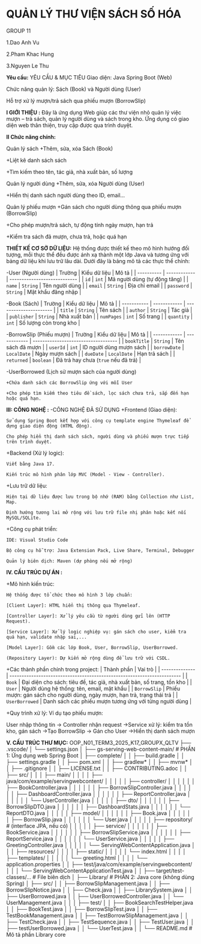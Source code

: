 # QUẢN LÝ THƯ VIỆN SÁCH SỐ HÓA

GROUP 11

1.Dao Anh Vu

2.Pham Khac Hung

3.Nguyen Le Thu

<b>Yêu cầu:</b>
 YÊU CẦU & MỤC TIÊU
 Giao diện: Java Spring Boot (Web)

 Chức năng quản lý: Sách (Book) và Người dùng (User)

 Hỗ trợ xử lý mượn/trả sách qua phiếu mượn (BorrowSlip)

<b>I GIỚI THIỆU :</b>
Đây là ứng dụng Web giúp các thư viện nhỏ quản lý việc mượn – trả sách, quản lý người dùng và sách trong kho. Ứng dụng có giao diện web thân thiện, truy cập được qua trình duyệt.

<b>II Chức năng chính:</b>

 Quản lý sách
  +Thêm, sửa, xóa Sách (Book)

  +Liệt kê danh sách sách

  +Tìm kiếm theo tên, tác giả, nhà xuất bản, số lượng

  Quản lý người dùng
   +Thêm, sửa, xóa Người dùng (User)

   +Hiển thị danh sách người dùng theo ID, email...

  Quản lý phiếu mượn
   +Gán sách cho người dùng thông qua phiếu mượn (BorrowSlip)
   
   +Cho phép mượn/trả sách, tự động tính ngày mượn, hạn trả

   +Kiểm tra sách đã mượn, chưa trả, hoặc quá hạn

 <b>THIẾT KẾ CƠ SỞ DỮ LIỆU:</b>
   Hệ thống được thiết kế theo mô hình hướng đối tượng, mỗi thực thể đều được ánh xạ thành một lớp Java và tương ứng với bảng dữ liệu khi lưu trữ lâu dài.
   Dưới đây là bảng mô tả các thực thể chính:
   
   -User (Người dùng)
| Trường     | Kiểu dữ liệu | Mô tả                        |
| ---------- | ------------ | ---------------------------- |
| `id`       | `int`        | Mã người dùng (tự động tăng) |
| `name`     | `String`     | Tên người dùng               |
| `email`    | `String`     | Địa chỉ email                |
| `password` | `String`     | Mật khẩu đăng nhập           |

   -Book (Sách)
| Trường      | Kiểu dữ liệu | Mô tả                  |
| ----------- | ------------ | ---------------------- |
| `title`     | `String`     | Tên sách               |
| `author`    | `String`     | Tác giả                |
| `publisher` | `String`     | Nhà xuất bản           |
| `numPages`  | `int`        | Số trang               |
| `quantity`  | `int`        | Số lượng còn trong kho |

   -BorrowSlip (Phiếu mượn)
| Trường       | Kiểu dữ liệu | Mô tả                               |
| ------------ | ------------ | ----------------------------------- |
| `bookTitle`  | `String`     | Tên sách đã mượn                    |
| `userId`     | `int`        | ID người dùng mượn sách             |
| `borrowDate` | `LocalDate`  | Ngày mượn sách                      |
| `dueDate`    | `LocalDate`  | Hạn trả sách                        |
| `returned`   | `boolean`    | Đã trả hay chưa (`true` nếu đã trả) |

   -UserBorrowed (Lịch sử mượn sách của người dùng)
    
    +Chứa danh sách các BorrowSlip ứng với mỗi User
   
    +Cho phép tìm kiếm theo tiêu đề sách, lọc sách chưa trả, sắp đến hạn hoặc quá hạn.

 <b>III: CÔNG NGHỆ :</b>
 -CÔNG NGHỆ ĐÃ SỬ DỤNG
   +Frontend (Giao diện):

    Sử dụng Spring Boot kết hợp với công cụ template engine Thymeleaf để dựng giao diện động (HTML động).

    Cho phép hiển thị danh sách sách, người dùng và phiếu mượn trực tiếp trên trình duyệt.

   +Backend (Xử lý logic):

    Viết bằng Java 17.

    Kiến trúc mô hình phân lớp MVC (Model - View - Controller).

   +Lưu trữ dữ liệu:

    Hiện tại dữ liệu được lưu trong bộ nhớ (RAM) bằng Collection như List, Map.

    Định hướng tương lai mở rộng với lưu trữ file nhị phân hoặc kết nối MySQL/SQLite.

   +Công cụ phát triển:

    IDE: Visual Studio Code

    Bộ công cụ hỗ trợ: Java Extension Pack, Live Share, Terminal, Debugger

    Quản lý biên dịch: Maven (dự phòng nếu mở rộng)

   <b>IV. CẤU TRÚC DỰ ÁN :</b>
   
   +Mô hình kiến trúc:
   
    Hệ thống được tổ chức theo mô hình 3 lớp chuẩn:

    [Client Layer]: HTML hiển thị thông qua Thymeleaf.

    [Controller Layer]: Xử lý yêu cầu từ người dùng gửi lên (HTTP Request).

    [Service Layer]: Xử lý logic nghiệp vụ: gán sách cho user, kiểm tra quá hạn, validate nhập sai,...

    [Model Layer]: Gồm các lớp Book, User, BorrowSlip, UserBorrowed.

    (Repository Layer): Dự kiến mở rộng dùng để lưu trữ với CSDL.

   +Các thành phần chính trong project:
| Thành phần     | Vai trò                                                                 |
| -------------- | ----------------------------------------------------------------------- |
| `Book`         | Đại diện cho sách: tiêu đề, tác giả, nhà xuất bản, số trang, tồn kho    |
| `User`         | Người dùng hệ thống: tên, email, mật khẩu                               |
| `BorrowSlip`   | Phiếu mượn: gán sách cho người dùng, ngày mượn, hạn trả, trạng thái trả |
| `UserBorrowed` | Danh sách các phiếu mượn tương ứng với từng người dùng                  |

   +Quy trình xử lý:
     Ví dụ tạo phiếu mượn:
     
User nhập thông tin → Controller nhận request →Service xử lý: kiểm tra tồn kho, gán sách →Tạo BorrowSlip → Gán cho User →Hiển thị danh sách mượn

  <b>V. CẤU TRÚC THƯ MỤC:</b>
  OOP_N01_TERM3_2025_K17_GROUPX_QLTV
├── .vscode/
│   └── settings.json
│
├── gs-serving-web-content-main/                 # PHẦN 1: Ứng dụng web Spring Boot
│   ├── complete/
│   │   ├── build.gradle
│   │   ├── settings.gradle
│   │   ├── pom.xml
│   │   ├── gradlew*
│   │   ├── mvnw*
│   │   ├── .gitignore
│   │   ├── LICENSE.txt
│   │   ├── CONTRIBUTING.adoc
│   │   ├── src/
│   │   │   ├── main/
│   │   │   │   ├── java/com/example/servingwebcontent/
│   │   │   │   │   ├── controller/
│   │   │   │   │   │   ├── BookController.java
│   │   │   │   │   │   ├── BorrowSlipController.java
│   │   │   │   │   │   ├── DashboardController.java
│   │   │   │   │   │   ├── ReportController.java
│   │   │   │   │   │   └── UserController.java
│   │   │   │   │   ├── dto/
│   │   │   │   │   │   ├── BorrowSlipDTO.java
│   │   │   │   │   │   ├── DashboardStats.java
│   │   │   │   │   │   └── ReportDTO.java
│   │   │   │   │   ├── model/
│   │   │   │   │   │   ├── Book.java
│   │   │   │   │   │   ├── BorrowSlip.java
│   │   │   │   │   │   └── User.java
│   │   │   │   │   ├── repository/                # (interface JPA, nếu có)
│   │   │   │   │   ├── service/
│   │   │   │   │   │   ├── BookService.java
│   │   │   │   │   │   ├── BorrowSlipService.java
│   │   │   │   │   │   ├── ReportService.java
│   │   │   │   │   │   └── UserService.java
│   │   │   │   │   ├── GreetingController.java
│   │   │   │   │   └── ServingWebContentApplication.java
│   │   │   ├── resources/
│   │   │   │   ├── static/
│   │   │   │   │   └── index.html
│   │   │   │   ├── templates/
│   │   │   │   │   └── greeting.html
│   │   │   │   └── application.properties
│   │   ├── test/java/com/example/servingwebcontent/
│   │   │   └── ServingWebContentApplicationTest.java
│   │   ├── target/test-classes/...               # File biên dịch
│
├── Library/                                     # PHẦN 2: Java core (không dùng Spring)
│   ├── src/
│   │   ├── BorrowSlipManagement.java
│   │   ├── BorrowSlipNotice.java
│   │   ├── Check.java
│   │   ├── LibrarySystem.java
│   │   ├── UserBorrowed.java
│   │   ├── UserBorrowedController.java
│   │   └── UserManagement.java
│   │
│   ├── test/
│   │   ├── BookSearchTestHelper.java
│   │   ├── BookTest.java
│   │   ├── BorrowSlipTest.java
│   │   ├── TestBookManagement.java
│   │   ├── TestBorrowSlipManagement.java
│   │   ├── TestCheck.java
│   │   ├── TestSequence.java
│   │   ├── TestUser.java
│   │   ├── testUserBorrowed.java
│   │   └── UserTest.java
│
│   └── README.md                                # Mô tả phần Library core

 

   





